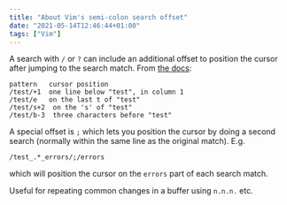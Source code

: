 ```yaml
---
title: "About Vim's semi-colon search offset"
date: "2021-05-14T12:46:44+01:00"
tags: ["Vim"]
---
```


A search with `/` or `?` can include an additional offset to position the cursor
after jumping to the search match. From
[the docs](http://vimdoc.sourceforge.net/htmldoc/pattern.html#search-offset):

```vim
pattern   cursor position
/test/+1  one line below "test", in column 1
/test/e   on the last t of "test"
/test/s+2  on the 's' of "test"
/test/b-3  three characters before "test"
```

A special offset is `;` which lets you position the cursor by doing a second
search (normally within the same line as the original match). E.g.

```vim
/test_.*_errors/;/errors
```

which will position the cursor on the `errors` part of each search match.

Useful for repeating common changes in a buffer using `n.n.n.` etc.
